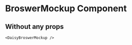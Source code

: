 <script setup lang="ts">
import {DaisyBroswerMockup} from 'daisy-vue'
</script>

# BroswerMockup Component

## Without any props

<DaisyBroswerMockup/>

```vue
<DaisyBroswerMockup />
```